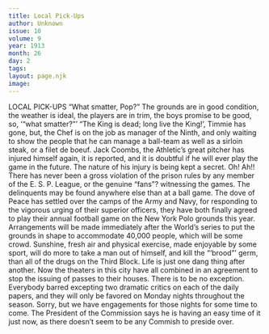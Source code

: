 ```yaml
---
title: Local Pick-Ups
author: Unknown
issue: 10
volume: 9
year: 1913
month: 26
day: 2
tags:
layout: page.njk
image:
---
```

LOCAL PICK-UPS    “What smatter, Pop?”    The grounds are in good condition, the weather is ideal, the players are in trim, the boys promise to be good, so, ‘“what smatter?”’ “The King is dead; long live the King!’, Timmie has gone, but, the Chef is on the job as manager of the Ninth, and only waiting to show the people that he can manage a ball-team as well as a sirloin steak, or a filet de boeuf. Jack Coombs, the Athletic’s great pitcher has injured himself again, it is reported, and it is doubtful if he will ever play the game in the future. The nature of his injury is being kept a secret. Oh! Ah!! There has never been a gross violation of the prison rules by any member of the E. S. P. League, or the genuine “fans”? witnessing the games. The delinquents may be found anywhere else than at a ball game. The dove of Peace has settled over the camps of the Army and Navy, for responding to the vigorous urging of their superior officers, they have both finally agreed to play their annual football game on the New York Polo grounds this year. Arrangements will be made immediately after the World’s series to put the grounds in shape to accommodate 40,000 people, which will be some crowd. Sunshine, fresh air and physical exercise, made enjoyable by some sport, will do more to take a man out of himself, and kill the “‘brood”’ germ, than all of the drugs on the Third Block. Life is just one dang thing after another. Now the theaters in this city have all combined in an agreement to stop the issuing of passes to their houses. There is to be no exception. Everybody barred excepting two dramatic critics on each of the daily papers, and they will only be favored on Monday nights throughout the season. Sorry, but we have engagements for those nights for some time to come. The President of the Commission says he is having an easy time of it just now, as there doesn’t seem to be any Commish to preside over.       




